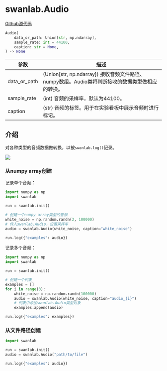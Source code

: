 # swanlab.Audio

[Github源代码](https://github.com/SwanHubX/SwanLab/blob/main/swanlab/data/modules/audio.py)

```python
Audio(
    data_or_path: Union[str, np.ndarray],
    sample_rate: int = 44100,
    caption: str = None,
) -> None
```

| 参数          | 描述                                                                                                     |
|-------------|--------------------------------------------------------------------------------------------------------|
| data_or_path | (Union[str, np.ndarray]) 接收音频文件路径、numpy数组。Audio类将判断接收的数据类型做相应的转换。 |
| sample_rate | (int) 音频的采样率，默认为44100。                                             |
| caption     | (str) 音频的标签。用于在实验看板中展示音频时进行标记。                                                      |

## 介绍

对各种类型的音频数据做转换，以被`swanlab.log()`记录。

![](/assets/media-audio-1.jpg)

### 从numpy array创建

记录单个音频：

```python
import numpy as np
import swanlab

run = swanlab.init()

# 创建一个numpy array类型的音频
white_noise = np.random.randn(2, 100000)
# 传入swanlab.Audio，设置采样率
audio = swanlab.Audio(white_noise, caption="white_noise")

run.log({"examples": audio})
```

记录多个音频：

```python
import numpy as np
import swanlab

run = swanlab.init()

# 创建一个列表
examples = []
for i in range(3):
    white_noise = np.random.randn(100000)
    audio = swanlab.Audio(white_noise, caption="audio_{i}")
    # 列表中添加swanlab.Audio类型对象
    examples.append(audio)

run.log({"examples": examples})
```

### 从文件路径创建

```python
import swanlab

run = swanlab.init()
audio = swanlab.Audio("path/to/file")

run.log({"examples": audio})
```